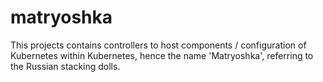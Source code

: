 # matryoshka

This projects contains controllers to host components / configuration of
Kubernetes within Kubernetes, hence the name 'Matryoshka', referring to
the Russian stacking dolls.

